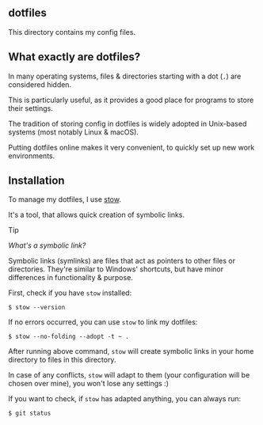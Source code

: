 ## dotfiles

This directory contains my config files.

## What exactly are dotfiles?

In many operating systems, files & directories starting with a dot (`.`) are considered hidden.

This is particularly useful, as it provides a good place for programs to store their settings.

The tradition of storing config in dotfiles is widely adopted in Unix-based systems (most notably Linux & macOS).

Putting dotfiles online makes it very convenient, to quickly set up new work environments.

## Installation

To manage my dotfiles, I use [stow](https://www.gnu.org/software/stow/).

It's a tool, that allows quick creation of symbolic links.

> [!TIP]
> *What's a symbolic link?*
>
> Symbolic links (symlinks) are files that act as pointers to other files or directories. They're similar to Windows' shortcuts, but have minor differences in functionality & purpose.

First, check if you have `stow` installed:

```shell
$ stow --version 
```

If no errors occurred, you can use `stow` to link my dotfiles:

```shell
$ stow --no-folding --adopt -t ~ .
```

After running above command, `stow` will create symbolic links in your home directory to files in this directory.

In case of any conflicts, `stow` will adapt to them (your configuration will be chosen over mine), you won't lose any settings :)

If you want to check, if `stow` has adapted anything, you can always run:
```shell
$ git status
```
